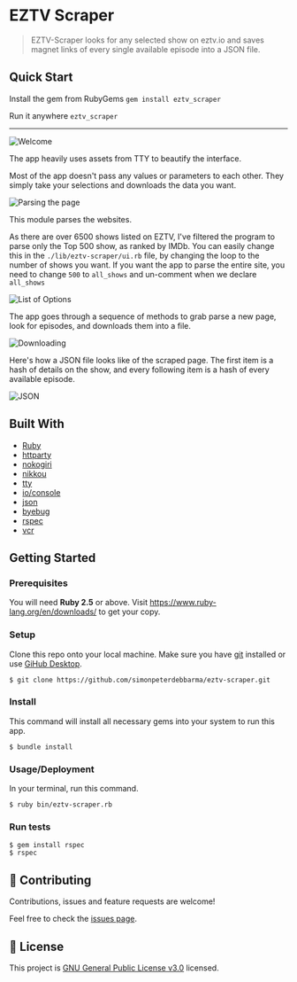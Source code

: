 # EZTV Scraper

> EZTV-Scraper looks for any selected show on eztv.io and saves magnet links of every single available episode  into a JSON file.

## Quick Start

Install the gem from RubyGems
`gem install eztv_scraper`

Run it anywhere
`eztv_scraper`

---

![Welcome](https://imgur.com/rhkE4jp.png)

The app heavily uses assets from TTY to beautify the interface.

Most of the app doesn't pass any values or parameters to each other. They simply take your selections and downloads the data you want.

![Parsing the page](https://imgur.com/YdQC0Iu.png)

This module parses the websites.

As there are over 6500 shows listed on EZTV, I've filtered the program to parse only the Top 500 show, as ranked by IMDb. You can easily change this in the `./lib/eztv-scraper/ui.rb` file, by changing the loop to the number of shows you want. If you want the app to parse the entire site, you need to change `500` to `all_shows`  and un-comment when we declare `all_shows`

![List of Options](https://imgur.com/MHlgxy1.png)

The app goes through a sequence of methods to grab parse a new page, look for episodes, and downloads them into a file.

![Downloading](https://imgur.com/IMB9mgL.png)

Here's how a JSON file looks like of the scraped page. The first item is a hash of details on the show, and every following item is a hash of every available episode.

![JSON](https://imgur.com/G99jav0.png)



## Built With

- [Ruby](https://www.ruby-lang.org/en/)
- [httparty](https://github.com/jnunemaker/httparty)
- [nokogiri](https://nokogiri.org/)
- [nikkou](https://github.com/tombenner/nikkou)
- [tty](https://ttytoolkit.org)
- [io/console](https://github.com/ruby/io-console)
- [json](https://rubygems.org/gems/json/versions/1.8.3)
- [byebug](https://github.com/deivid-rodriguez/byebug)
- [rspec](https://github.com/rspec/rspec)
- [vcr](https://github.com/vcr/vcr)


## Getting Started


### Prerequisites
You will need **Ruby 2.5** or above.
Visit https://www.ruby-lang.org/en/downloads/ to get your copy.

### Setup
Clone this repo onto your local machine. Make sure you have [git](https://git-scm.com/) installed or use [GiHub Desktop](https://desktop.github.com/).
```
$ git clone https://github.com/simonpeterdebbarma/eztv-scraper.git
```

### Install
This command will install all necessary gems into your system to run this app.
```
$ bundle install
```

### Usage/Deployment
In your terminal, run this command.
```
$ ruby bin/eztv-scraper.rb
```
### Run tests
```
$ gem install rspec
$ rspec
```


## 🤝 Contributing

Contributions, issues and feature requests are welcome!

Feel free to check the [issues page](issues/).


## 📝 License

This project is [GNU General Public License v3.0](https://www.gnu.org/licenses/gpl-3.0.en.html) licensed.

